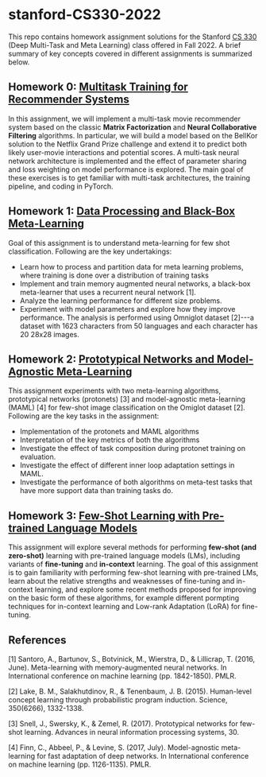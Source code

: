 # stanford-CS330-2022
This repo contains homework assignment solutions for the Stanford [CS 330](https://cs330.stanford.edu/) 
(Deep Multi-Task and Meta Learning) class offered in Fall 2022.  A brief summary of key concepts covered in different 
assignments is summarized below.

## Homework 0: [Multitask Training for Recommender Systems](hw0/hw0_solutions.pdf)
In this assignment, we will implement a multi-task movie recommender system based on the classic **Matrix Factorization**
and **Neural Collaborative Filtering** algorithms.
In particular, we will build a model based on the BellKor solution to the Netflix Grand Prize challenge and extend it 
to predict both likely user-movie interactions and potential scores. A multi-task neural network architecture is 
implemented and the effect of parameter sharing and loss weighting on model performance is explored.
The main goal of these exercises is to get familiar with multi-task architectures,
the training pipeline, and coding in PyTorch.

## Homework 1: [Data Processing and Black-Box Meta-Learning](hw1/hw1_solutions.pdf)
Goal of this assignment is to understand meta-learning for few shot classification. Following are the key undertakings:
- Learn how to process and partition data for meta learning problems, where training is done over a distribution of training tasks 
- Implement and train memory augmented neural networks, a black-box meta-learner that uses a recurrent neural network [1].
- Analyze the learning performance for different size problems.
- Experiment with model parameters and explore how they improve performance.
The analysis is performed using Omniglot dataset [2]---a dataset with 1623 characters from 50 languages and each character
has 20 28x28 images.

## Homework 2: [Prototypical Networks and Model-Agnostic Meta-Learning](hw2/hw2_solutions.pdf)
This assignment experiments with two meta-learning algorithms, prototypical networks (protonets) [3] and model-agnostic 
meta-learning (MAML) [4] for few-shot image classification on the Omiglot dataset [2]. Following are the key tasks in the 
assignment:
- Implementation of the protonets and MAML algorithms
- Interpretation of the key metrics of both the algorithms
- Investigate the effect of task composition during protonet training on evaluation.
- Investigate the effect of different inner loop adaptation settings in MAML.
- Investigate the performance of both algorithms on meta-test tasks that have more support data than training tasks do.

## Homework 3: [Few-Shot Learning with Pre-trained Language Models](hw3/hw3_solutions.pdf)
This assignment will explore several methods for performing **few-shot (and zero-shot)** learning with pre-trained language models (LMs), 
including variants of **fine-tuning** and **in-context** learning. The goal of this assignment is to gain familiarity 
with performing few-shot learning with pre-trained LMs, learn about the relative strengths and weaknesses of 
fine-tuning and in-context learning, and explore some recent methods proposed for improving on the basic form of 
these algorithms, for example different pormpting techniques for in-context learning and Low-rank Adaptation (LoRA) for fine-tuning.

## References
[1] Santoro, A., Bartunov, S., Botvinick, M., Wierstra, D., & Lillicrap, T. (2016, June). Meta-learning with memory-augmented neural networks. In International conference on machine learning (pp. 1842-1850). PMLR.

[2] Lake, B. M., Salakhutdinov, R., & Tenenbaum, J. B. (2015). Human-level concept learning through probabilistic program induction. Science, 350(6266), 1332-1338.

[3] Snell, J., Swersky, K., & Zemel, R. (2017). Prototypical networks for few-shot learning. Advances in neural information processing systems, 30.

[4] Finn, C., Abbeel, P., & Levine, S. (2017, July). Model-agnostic meta-learning for fast adaptation of deep networks. In International conference on machine learning (pp. 1126-1135). PMLR.